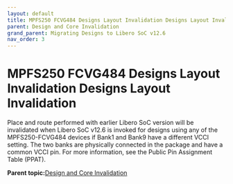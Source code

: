 ```yaml
---
layout: default
title: MPFS250 FCVG484 Designs Layout Invalidation Designs Layout Invalidation
parent: Design and Core Invalidation
grand_parent: Migrating Designs to Libero SoC v12.6
nav_order: 3
---
```

# MPFS250 FCVG484 Designs Layout Invalidation Designs Layout Invalidation

Place and route performed with earlier Libero SoC version will be invalidated when Libero SoC v12.6 is invoked for designs using any of the MPFS250-FCVG484 devices if Bank1 and Bank9 have a different VCCI setting. The two banks are physically connected in the package and have a common VCCI pin. For more information, see the Public Pin Assignment Table \(PPAT\).

**Parent topic:**[Design and Core Invalidation](GUID-6A71324F-82DB-448E-A1CC-DDDB7480AB49.md)

